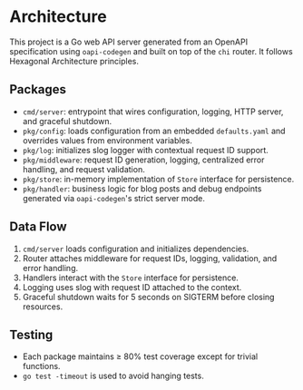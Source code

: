 # Architecture

This project is a Go web API server generated from an OpenAPI specification using `oapi-codegen` and built on top of the `chi` router. It follows Hexagonal Architecture principles.

## Packages

- `cmd/server`: entrypoint that wires configuration, logging, HTTP server, and graceful shutdown.
- `pkg/config`: loads configuration from an embedded `defaults.yaml` and overrides values from environment variables.
- `pkg/log`: initializes slog logger with contextual request ID support.
- `pkg/middleware`: request ID generation, logging, centralized error handling, and request validation.
- `pkg/store`: in-memory implementation of `Store` interface for persistence.
- `pkg/handler`: business logic for blog posts and debug endpoints generated via `oapi-codegen`'s strict server mode.

## Data Flow

1. `cmd/server` loads configuration and initializes dependencies.
2. Router attaches middleware for request IDs, logging, validation, and error handling.
3. Handlers interact with the `Store` interface for persistence.
4. Logging uses slog with request ID attached to the context.
5. Graceful shutdown waits for 5 seconds on SIGTERM before closing resources.

## Testing

- Each package maintains ≥ 80% test coverage except for trivial functions.
- `go test -timeout` is used to avoid hanging tests.

